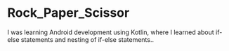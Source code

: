 # Rock_Paper_Scissor
 I was learning Android development using Kotlin, where I learned about if-else statements and nesting of if-else statements..
